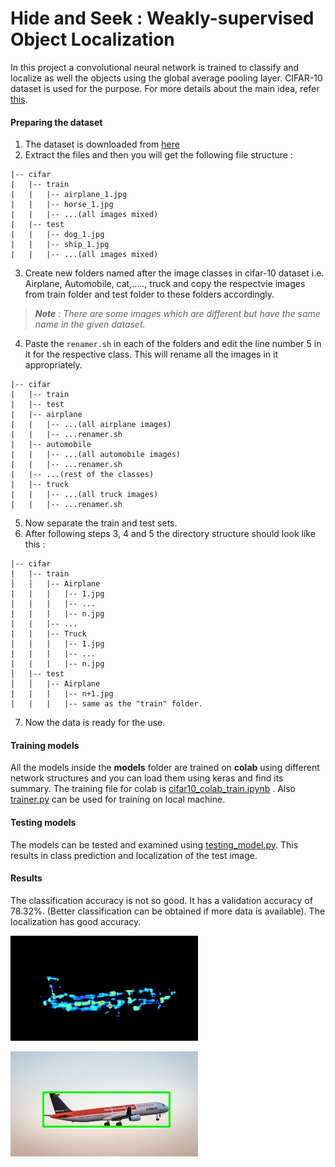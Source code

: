 # Hide and Seek : Weakly-supervised Object Localization

In this project a convolutional neural network is trained to classify and localize as well the objects using the global average pooling layer. CIFAR-10 dataset is used for the purpose. For more details about the main idea, refer [this](https://arxiv.org/pdf/1704.04232.pdf).

#### Preparing the dataset
1. The dataset is downloaded from [here](https://pjreddie.com/projects/cifar-10-dataset-mirror/)
2. Extract the files and then you will get the following file structure :
```
|-- cifar
|	|-- train
|	|	|-- airplane_1.jpg
|	|	|-- horse_1.jpg
|	|	|-- ...(all images mixed)
|	|-- test
|	|	|-- dog_1.jpg
|	|	|-- ship_1.jpg
|	|	|-- ...(all images mixed)
```
3. Create new folders named after the image classes in cifar-10 dataset i.e. Airplane, Automobile, cat,....., truck and copy the respectvie images from train folder and test folder to these folders accordingly.
>***Note** : There are some images which are different but have the same name in the given dataset.*
4. Paste the `renamer.sh` in each of the folders and edit the line number 5 in it for the respective class. This will rename all the images in it appropriately.
```
|-- cifar
|	|-- train
|	|-- test
|	|-- airplane
|	|	|-- ...(all airplane images)
|	|	|-- ...renamer.sh
|	|-- automobile
|	|	|-- ...(all automobile images)
|	|	|-- ...renamer.sh
|	|-- ...(rest of the classes)
|	|-- truck
|	|	|-- ...(all truck images)
|	|	|-- ...renamer.sh
```
5. Now separate the train and test sets.
6. After following steps 3, 4 and 5 the directory structure should look like this :
```
|-- cifar
|	|-- train
│	│	|-- Airplane
|	|	|	|-- 1.jpg
|	|	|	|-- ...
|	|	|	|-- n.jpg 
|	|	|-- ...
|	|	|-- Truck
|	|	|	|-- 1.jpg
|	|	|	|-- ...
|	|	|	|-- n.jpg
│	|-- test
│	│	|-- Airplane
|	|	|	|-- n+1.jpg
|	|	|	|-- same as the "train" folder.
```
7. Now the data is ready for the use.

#### Training models
All the models inside the **models** folder are trained on **colab** using different network structures and you can load them using keras and find its summary. The training file for colab is [cifar10_colab_train.ipynb](https://github.com/AtharvaKalsekar/Hide_and_Seek/blob/master/cifar10_colab_train.ipynb "cifar10_colab_train.ipynb") . Also [trainer.py](https://github.com/AtharvaKalsekar/Hide_and_Seek/blob/master/trainer.py "trainer.py") can be used for training on local machine.

#### Testing models
The models can be tested and examined using [testing_model.py](https://github.com/AtharvaKalsekar/Hide_and_Seek/blob/master/testing_model.py "testing_model.py"). This results in class prediction and localization of the test image.

#### Results
The classification accuracy is not so good. It has a validation accuracy of 78.32%. (Better classification can be obtained if more data is available).
The localization has good accuracy.

![airplane_heatmap.jpg](https://github.com/AtharvaKalsekar/Hide_and_Seek/blob/master/test_image_results/airplane_heatmap.jpg)

![airplane_bbox.jpg](https://github.com/AtharvaKalsekar/Hide_and_Seek/blob/master/test_image_results/airplane_bbox.jpg)

